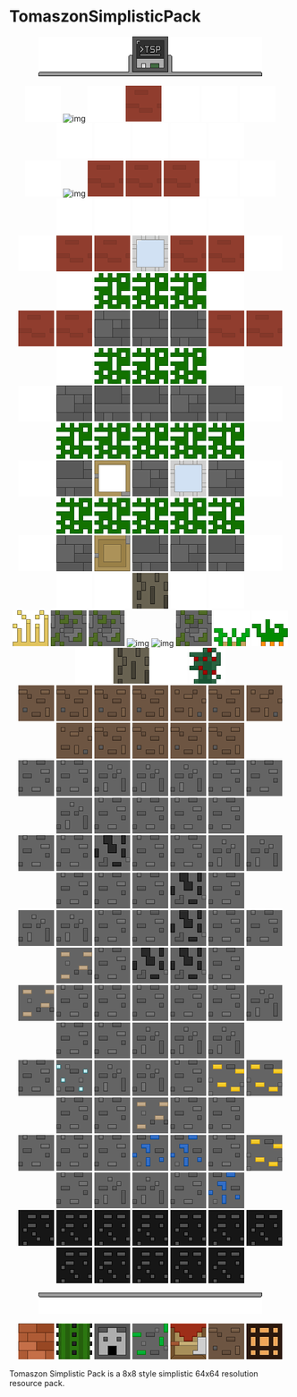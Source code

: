 # TomaszonSimplisticPack
<p align="center">
<img alt="logo" src="https://github.com/Tomaszon/TomaszonSimplisticPack/blob/master/readme_resources/begin.png"/>
</p>
<p align="center">
<img alt="img" src="https://github.com/Tomaszon/TomaszonSimplisticPack/blob/master/readme_resources/empty.png"/>
<img alt="img" src="https://github.com/Tomaszon/TomaszonSimplisticPack/blob/master/Tomaszon%20Simplistic%20Pack/assets/minecraft/textures/block/cobblestone.png"/>
<img alt="img" src="https://github.com/Tomaszon/TomaszonSimplisticPack/blob/master/readme_resources/empty.png"/>
<img alt="img" src="https://github.com/Tomaszon/TomaszonSimplisticPack/blob/master/Tomaszon%20Simplistic%20Pack/assets/minecraft/textures/block/red_terracotta.png"/>
<img alt="img" src="https://github.com/Tomaszon/TomaszonSimplisticPack/blob/master/readme_resources/empty.png"/>
<img alt="img" src="https://github.com/Tomaszon/TomaszonSimplisticPack/blob/master/readme_resources/empty.png"/>
<img alt="img" src="https://github.com/Tomaszon/TomaszonSimplisticPack/blob/master/readme_resources/empty.png"/>
<img alt="img" src="https://github.com/Tomaszon/TomaszonSimplisticPack/blob/master/readme_resources/empty.png"/>
<img alt="img" src="https://github.com/Tomaszon/TomaszonSimplisticPack/blob/master/readme_resources/empty.png"/>
<img alt="img" src="https://github.com/Tomaszon/TomaszonSimplisticPack/blob/master/readme_resources/empty.png"/>
<img alt="img" src="https://github.com/Tomaszon/TomaszonSimplisticPack/blob/master/readme_resources/empty.png"/>
<img alt="img" src="https://github.com/Tomaszon/TomaszonSimplisticPack/blob/master/readme_resources/empty.png"/>
<br/>
<img alt="img" src="https://github.com/Tomaszon/TomaszonSimplisticPack/blob/master/readme_resources/empty.png"/>
<img alt="img" src="https://github.com/Tomaszon/TomaszonSimplisticPack/blob/master/Tomaszon%20Simplistic%20Pack/assets/minecraft/textures/block/cobblestone2.png"/>
<img alt="img" src="https://github.com/Tomaszon/TomaszonSimplisticPack/blob/master/Tomaszon%20Simplistic%20Pack/assets/minecraft/textures/block/red_terracotta.png"/>
<img alt="img" src="https://github.com/Tomaszon/TomaszonSimplisticPack/blob/master/Tomaszon%20Simplistic%20Pack/assets/minecraft/textures/block/red_terracotta.png"/>
<img alt="img" src="https://github.com/Tomaszon/TomaszonSimplisticPack/blob/master/Tomaszon%20Simplistic%20Pack/assets/minecraft/textures/block/red_terracotta.png"/>
<img alt="img" src="https://github.com/Tomaszon/TomaszonSimplisticPack/blob/master/readme_resources/empty.png"/>
<img alt="img" src="https://github.com/Tomaszon/TomaszonSimplisticPack/blob/master/readme_resources/empty.png"/>
<img alt="img" src="https://github.com/Tomaszon/TomaszonSimplisticPack/blob/master/readme_resources/empty.png"/>
<img alt="img" src="https://github.com/Tomaszon/TomaszonSimplisticPack/blob/master/readme_resources/empty.png"/>
<img alt="img" src="https://github.com/Tomaszon/TomaszonSimplisticPack/blob/master/readme_resources/empty.png"/>
<img alt="img" src="https://github.com/Tomaszon/TomaszonSimplisticPack/blob/master/readme_resources/empty.png"/>
<img alt="img" src="https://github.com/Tomaszon/TomaszonSimplisticPack/blob/master/readme_resources/empty.png"/>
<br/>
<img alt="img" src="https://github.com/Tomaszon/TomaszonSimplisticPack/blob/master/readme_resources/empty.png"/>
<img alt="img" src="https://github.com/Tomaszon/TomaszonSimplisticPack/blob/master/Tomaszon%20Simplistic%20Pack/assets/minecraft/textures/block/red_terracotta.png"/>
<img alt="img" src="https://github.com/Tomaszon/TomaszonSimplisticPack/blob/master/Tomaszon%20Simplistic%20Pack/assets/minecraft/textures/block/red_terracotta.png"/>
<img alt="img" src="https://github.com/Tomaszon/TomaszonSimplisticPack/blob/master/Tomaszon%20Simplistic%20Pack/assets/minecraft/textures/block/light_blue_stained_glass.png"/>
<img alt="img" src="https://github.com/Tomaszon/TomaszonSimplisticPack/blob/master/Tomaszon%20Simplistic%20Pack/assets/minecraft/textures/block/red_terracotta.png"/>
<img alt="img" src="https://github.com/Tomaszon/TomaszonSimplisticPack/blob/master/Tomaszon%20Simplistic%20Pack/assets/minecraft/textures/block/red_terracotta.png"/>
<img alt="img" src="https://github.com/Tomaszon/TomaszonSimplisticPack/blob/master/readme_resources/empty.png"/>
<img alt="img" src="https://github.com/Tomaszon/TomaszonSimplisticPack/blob/master/readme_resources/empty.png"/>
<img alt="img" src="https://github.com/Tomaszon/TomaszonSimplisticPack/blob/master/readme_resources/oak_leaves_colored.png"/>
<img alt="img" src="https://github.com/Tomaszon/TomaszonSimplisticPack/blob/master/readme_resources/oak_leaves_colored.png"/>
<img alt="img" src="https://github.com/Tomaszon/TomaszonSimplisticPack/blob/master/readme_resources/oak_leaves_colored.png"/>
<img alt="img" src="https://github.com/Tomaszon/TomaszonSimplisticPack/blob/master/readme_resources/empty.png"/>
<br/>
<img alt="img" src="https://github.com/Tomaszon/TomaszonSimplisticPack/blob/master/Tomaszon%20Simplistic%20Pack/assets/minecraft/textures/block/red_terracotta.png"/>
<img alt="img" src="https://github.com/Tomaszon/TomaszonSimplisticPack/blob/master/Tomaszon%20Simplistic%20Pack/assets/minecraft/textures/block/red_terracotta.png"/>
<img alt="img" src="https://github.com/Tomaszon/TomaszonSimplisticPack/blob/master/Tomaszon%20Simplistic%20Pack/assets/minecraft/textures/block/stone_bricks2.png"/>
<img alt="img" src="https://github.com/Tomaszon/TomaszonSimplisticPack/blob/master/Tomaszon%20Simplistic%20Pack/assets/minecraft/textures/block/stone_bricks.png"/>
<img alt="img" src="https://github.com/Tomaszon/TomaszonSimplisticPack/blob/master/Tomaszon%20Simplistic%20Pack/assets/minecraft/textures/block/stone_bricks.png"/>
<img alt="img" src="https://github.com/Tomaszon/TomaszonSimplisticPack/blob/master/Tomaszon%20Simplistic%20Pack/assets/minecraft/textures/block/red_terracotta.png"/>
<img alt="img" src="https://github.com/Tomaszon/TomaszonSimplisticPack/blob/master/Tomaszon%20Simplistic%20Pack/assets/minecraft/textures/block/red_terracotta.png"/>
<img alt="img" src="https://github.com/Tomaszon/TomaszonSimplisticPack/blob/master/readme_resources/empty.png"/>
<img alt="img" src="https://github.com/Tomaszon/TomaszonSimplisticPack/blob/master/readme_resources/oak_leaves_colored.png"/>
<img alt="img" src="https://github.com/Tomaszon/TomaszonSimplisticPack/blob/master/readme_resources/oak_leaves_colored.png"/>
<img alt="img" src="https://github.com/Tomaszon/TomaszonSimplisticPack/blob/master/readme_resources/oak_leaves_colored.png"/>
<img alt="img" src="https://github.com/Tomaszon/TomaszonSimplisticPack/blob/master/readme_resources/empty.png"/>
<br/>
<img alt="img" src="https://github.com/Tomaszon/TomaszonSimplisticPack/blob/master/readme_resources/empty.png"/>
<img alt="img" src="https://github.com/Tomaszon/TomaszonSimplisticPack/blob/master/Tomaszon%20Simplistic%20Pack/assets/minecraft/textures/block/stone_bricks2.png"/>
<img alt="img" src="https://github.com/Tomaszon/TomaszonSimplisticPack/blob/master/Tomaszon%20Simplistic%20Pack/assets/minecraft/textures/block/stone_bricks.png"/>
<img alt="img" src="https://github.com/Tomaszon/TomaszonSimplisticPack/blob/master/Tomaszon%20Simplistic%20Pack/assets/minecraft/textures/block/stone_bricks.png"/>
<img alt="img" src="https://github.com/Tomaszon/TomaszonSimplisticPack/blob/master/Tomaszon%20Simplistic%20Pack/assets/minecraft/textures/block/stone_bricks2.png"/>
<img alt="img" src="https://github.com/Tomaszon/TomaszonSimplisticPack/blob/master/Tomaszon%20Simplistic%20Pack/assets/minecraft/textures/block/stone_bricks.png"/>
<img alt="img" src="https://github.com/Tomaszon/TomaszonSimplisticPack/blob/master/readme_resources/empty.png"/>
<img alt="img" src="https://github.com/Tomaszon/TomaszonSimplisticPack/blob/master/readme_resources/oak_leaves_colored.png"/>
<img alt="img" src="https://github.com/Tomaszon/TomaszonSimplisticPack/blob/master/readme_resources/oak_leaves_colored.png"/>
<img alt="img" src="https://github.com/Tomaszon/TomaszonSimplisticPack/blob/master/readme_resources/oak_leaves_colored.png"/>
<img alt="img" src="https://github.com/Tomaszon/TomaszonSimplisticPack/blob/master/readme_resources/oak_leaves_colored.png"/>
<img alt="img" src="https://github.com/Tomaszon/TomaszonSimplisticPack/blob/master/readme_resources/oak_leaves_colored.png"/>
<br/>
<img alt="img" src="https://github.com/Tomaszon/TomaszonSimplisticPack/blob/master/readme_resources/empty.png"/>
<img alt="img" src="https://github.com/Tomaszon/TomaszonSimplisticPack/blob/master/Tomaszon%20Simplistic%20Pack/assets/minecraft/textures/block/stone_bricks.png"/>
<img alt="img" src="https://github.com/Tomaszon/TomaszonSimplisticPack/blob/master/Tomaszon%20Simplistic%20Pack/assets/minecraft/textures/block/oak_door_upper.png"/>
<img alt="img" src="https://github.com/Tomaszon/TomaszonSimplisticPack/blob/master/Tomaszon%20Simplistic%20Pack/assets/minecraft/textures/block/stone_bricks2.png"/>
<img alt="img" src="https://github.com/Tomaszon/TomaszonSimplisticPack/blob/master/Tomaszon%20Simplistic%20Pack/assets/minecraft/textures/block/light_blue_stained_glass.png"/>
<img alt="img" src="https://github.com/Tomaszon/TomaszonSimplisticPack/blob/master/Tomaszon%20Simplistic%20Pack/assets/minecraft/textures/block/stone_bricks2.png"/>
<img alt="img" src="https://github.com/Tomaszon/TomaszonSimplisticPack/blob/master/readme_resources/empty.png"/>
<img alt="img" src="https://github.com/Tomaszon/TomaszonSimplisticPack/blob/master/readme_resources/oak_leaves_colored.png"/>
<img alt="img" src="https://github.com/Tomaszon/TomaszonSimplisticPack/blob/master/readme_resources/oak_leaves_colored.png"/>
<img alt="img" src="https://github.com/Tomaszon/TomaszonSimplisticPack/blob/master/readme_resources/oak_leaves_colored.png"/>
<img alt="img" src="https://github.com/Tomaszon/TomaszonSimplisticPack/blob/master/readme_resources/oak_leaves_colored.png"/>
<img alt="img" src="https://github.com/Tomaszon/TomaszonSimplisticPack/blob/master/readme_resources/oak_leaves_colored.png"/>
<br/>
<img alt="img" src="https://github.com/Tomaszon/TomaszonSimplisticPack/blob/master/readme_resources/empty.png"/>
<img alt="img" src="https://github.com/Tomaszon/TomaszonSimplisticPack/blob/master/Tomaszon%20Simplistic%20Pack/assets/minecraft/textures/block/stone_bricks2.png"/>
<img alt="img" src="https://github.com/Tomaszon/TomaszonSimplisticPack/blob/master/Tomaszon%20Simplistic%20Pack/assets/minecraft/textures/block/oak_door_lower.png"/>
<img alt="img" src="https://github.com/Tomaszon/TomaszonSimplisticPack/blob/master/Tomaszon%20Simplistic%20Pack/assets/minecraft/textures/block/stone_bricks.png"/>
<img alt="img" src="https://github.com/Tomaszon/TomaszonSimplisticPack/blob/master/Tomaszon%20Simplistic%20Pack/assets/minecraft/textures/block/stone_bricks2.png"/>
<img alt="img" src="https://github.com/Tomaszon/TomaszonSimplisticPack/blob/master/Tomaszon%20Simplistic%20Pack/assets/minecraft/textures/block/stone_bricks.png"/>
<img alt="img" src="https://github.com/Tomaszon/TomaszonSimplisticPack/blob/master/readme_resources/empty.png"/>
<img alt="img" src="https://github.com/Tomaszon/TomaszonSimplisticPack/blob/master/readme_resources/empty.png"/>
<img alt="img" src="https://github.com/Tomaszon/TomaszonSimplisticPack/blob/master/readme_resources/empty.png"/>
<img alt="img" src="https://github.com/Tomaszon/TomaszonSimplisticPack/blob/master/Tomaszon%20Simplistic%20Pack/assets/minecraft/textures/block/oak_log.png"/>
<img alt="img" src="https://github.com/Tomaszon/TomaszonSimplisticPack/blob/master/readme_resources/empty.png"/>
<img alt="img" src="https://github.com/Tomaszon/TomaszonSimplisticPack/blob/master/readme_resources/empty.png"/>
<br/>
<img alt="img" src="https://github.com/Tomaszon/TomaszonSimplisticPack/blob/master/Tomaszon%20Simplistic%20Pack/assets/minecraft/textures/block/wheat_stage7.png"/>
<img alt="img" src="https://github.com/Tomaszon/TomaszonSimplisticPack/blob/master/Tomaszon%20Simplistic%20Pack/assets/minecraft/textures/block/mossy_cobblestone.png"/>
<img alt="img" src="https://github.com/Tomaszon/TomaszonSimplisticPack/blob/master/Tomaszon%20Simplistic%20Pack/assets/minecraft/textures/block/mossy_cobblestone.png"/>
<img alt="img" src="https://github.com/Tomaszon/TomaszonSimplisticPack/blob/master/Tomaszon%20Simplistic%20Pack/assets/minecraft/textures/block/cobblestone.png"/>
<img alt="img" src="https://github.com/Tomaszon/TomaszonSimplisticPack/blob/master/Tomaszon%20Simplistic%20Pack/assets/minecraft/textures/block/cobblestone2.png"/>
<img alt="img" src="https://github.com/Tomaszon/TomaszonSimplisticPack/blob/master/Tomaszon%20Simplistic%20Pack/assets/minecraft/textures/block/mossy_cobblestone.png"/>
<img alt="img" src="https://github.com/Tomaszon/TomaszonSimplisticPack/blob/master/Tomaszon%20Simplistic%20Pack/assets/minecraft/textures/block/potatoes_stage3.png"/>
<img alt="img" src="https://github.com/Tomaszon/TomaszonSimplisticPack/blob/master/Tomaszon%20Simplistic%20Pack/assets/minecraft/textures/block/carrots_stage3.png"/>
<img alt="img" src="https://github.com/Tomaszon/TomaszonSimplisticPack/blob/master/readme_resources/empty.png"/>
<img alt="img" src="https://github.com/Tomaszon/TomaszonSimplisticPack/blob/master/Tomaszon%20Simplistic%20Pack/assets/minecraft/textures/block/oak_log.png"/>
<img alt="img" src="https://github.com/Tomaszon/TomaszonSimplisticPack/blob/master/readme_resources/empty.png"/>
<img alt="img" src="https://github.com/Tomaszon/TomaszonSimplisticPack/blob/master/Tomaszon%20Simplistic%20Pack/assets/minecraft/textures/block/sweet_berry_bush_stage3.png"/>
<br/>
<img alt="img" src="https://github.com/Tomaszon/TomaszonSimplisticPack/blob/master/Tomaszon%20Simplistic%20Pack/assets/minecraft/textures/block/dirt.png"/>
<img alt="img" src="https://github.com/Tomaszon/TomaszonSimplisticPack/blob/master/Tomaszon%20Simplistic%20Pack/assets/minecraft/textures/block/dirt.png"/>
<img alt="img" src="https://github.com/Tomaszon/TomaszonSimplisticPack/blob/master/Tomaszon%20Simplistic%20Pack/assets/minecraft/textures/block/dirt.png"/>
<img alt="img" src="https://github.com/Tomaszon/TomaszonSimplisticPack/blob/master/Tomaszon%20Simplistic%20Pack/assets/minecraft/textures/block/dirt.png"/>
<img alt="img" src="https://github.com/Tomaszon/TomaszonSimplisticPack/blob/master/Tomaszon%20Simplistic%20Pack/assets/minecraft/textures/block/dirt2.png"/>
<img alt="img" src="https://github.com/Tomaszon/TomaszonSimplisticPack/blob/master/Tomaszon%20Simplistic%20Pack/assets/minecraft/textures/block/dirt.png"/>
<img alt="img" src="https://github.com/Tomaszon/TomaszonSimplisticPack/blob/master/Tomaszon%20Simplistic%20Pack/assets/minecraft/textures/block/dirt2.png"/>
<img alt="img" src="https://github.com/Tomaszon/TomaszonSimplisticPack/blob/master/Tomaszon%20Simplistic%20Pack/assets/minecraft/textures/block/dirt2.png"/>
<img alt="img" src="https://github.com/Tomaszon/TomaszonSimplisticPack/blob/master/Tomaszon%20Simplistic%20Pack/assets/minecraft/textures/block/grass_block_side.png"/>
<img alt="img" src="https://github.com/Tomaszon/TomaszonSimplisticPack/blob/master/Tomaszon%20Simplistic%20Pack/assets/minecraft/textures/block/grass_block_side.png"/>
<img alt="img" src="https://github.com/Tomaszon/TomaszonSimplisticPack/blob/master/Tomaszon%20Simplistic%20Pack/assets/minecraft/textures/block/grass_block_side.png"/>
<img alt="img" src="https://github.com/Tomaszon/TomaszonSimplisticPack/blob/master/Tomaszon%20Simplistic%20Pack/assets/minecraft/textures/block/grass_block_side.png"/>
<br/>
<img alt="img" src="https://github.com/Tomaszon/TomaszonSimplisticPack/blob/master/Tomaszon%20Simplistic%20Pack/assets/minecraft/textures/block/stone.png"/>
<img alt="img" src="https://github.com/Tomaszon/TomaszonSimplisticPack/blob/master/Tomaszon%20Simplistic%20Pack/assets/minecraft/textures/block/stone.png"/>
<img alt="img" src="https://github.com/Tomaszon/TomaszonSimplisticPack/blob/master/Tomaszon%20Simplistic%20Pack/assets/minecraft/textures/block/stone2.png"/>
<img alt="img" src="https://github.com/Tomaszon/TomaszonSimplisticPack/blob/master/Tomaszon%20Simplistic%20Pack/assets/minecraft/textures/block/stone2.png"/>
<img alt="img" src="https://github.com/Tomaszon/TomaszonSimplisticPack/blob/master/Tomaszon%20Simplistic%20Pack/assets/minecraft/textures/block/stone2.png"/>
<img alt="img" src="https://github.com/Tomaszon/TomaszonSimplisticPack/blob/master/Tomaszon%20Simplistic%20Pack/assets/minecraft/textures/block/stone.png"/>
<img alt="img" src="https://github.com/Tomaszon/TomaszonSimplisticPack/blob/master/Tomaszon%20Simplistic%20Pack/assets/minecraft/textures/block/stone.png"/>
<img alt="img" src="https://github.com/Tomaszon/TomaszonSimplisticPack/blob/master/Tomaszon%20Simplistic%20Pack/assets/minecraft/textures/block/stone2.png"/>
<img alt="img" src="https://github.com/Tomaszon/TomaszonSimplisticPack/blob/master/Tomaszon%20Simplistic%20Pack/assets/minecraft/textures/block/stone.png"/>
<img alt="img" src="https://github.com/Tomaszon/TomaszonSimplisticPack/blob/master/Tomaszon%20Simplistic%20Pack/assets/minecraft/textures/block/stone.png"/>
<img alt="img" src="https://github.com/Tomaszon/TomaszonSimplisticPack/blob/master/Tomaszon%20Simplistic%20Pack/assets/minecraft/textures/block/stone.png"/>
<img alt="img" src="https://github.com/Tomaszon/TomaszonSimplisticPack/blob/master/Tomaszon%20Simplistic%20Pack/assets/minecraft/textures/block/stone.png"/>
<br/>
<img alt="img" src="https://github.com/Tomaszon/TomaszonSimplisticPack/blob/master/Tomaszon%20Simplistic%20Pack/assets/minecraft/textures/block/stone.png"/>
<img alt="img" src="https://github.com/Tomaszon/TomaszonSimplisticPack/blob/master/Tomaszon%20Simplistic%20Pack/assets/minecraft/textures/block/stone.png"/>
<img alt="img" src="https://github.com/Tomaszon/TomaszonSimplisticPack/blob/master/Tomaszon%20Simplistic%20Pack/assets/minecraft/textures/block/coal_ore.png"/>
<img alt="img" src="https://github.com/Tomaszon/TomaszonSimplisticPack/blob/master/Tomaszon%20Simplistic%20Pack/assets/minecraft/textures/block/stone.png"/>
<img alt="img" src="https://github.com/Tomaszon/TomaszonSimplisticPack/blob/master/Tomaszon%20Simplistic%20Pack/assets/minecraft/textures/block/stone.png"/>
<img alt="img" src="https://github.com/Tomaszon/TomaszonSimplisticPack/blob/master/Tomaszon%20Simplistic%20Pack/assets/minecraft/textures/block/stone2.png"/>
<img alt="img" src="https://github.com/Tomaszon/TomaszonSimplisticPack/blob/master/Tomaszon%20Simplistic%20Pack/assets/minecraft/textures/block/stone2.png"/>
<img alt="img" src="https://github.com/Tomaszon/TomaszonSimplisticPack/blob/master/Tomaszon%20Simplistic%20Pack/assets/minecraft/textures/block/stone.png"/>
<img alt="img" src="https://github.com/Tomaszon/TomaszonSimplisticPack/blob/master/Tomaszon%20Simplistic%20Pack/assets/minecraft/textures/block/stone.png"/>
<img alt="img" src="https://github.com/Tomaszon/TomaszonSimplisticPack/blob/master/Tomaszon%20Simplistic%20Pack/assets/minecraft/textures/block/stone.png"/>
<img alt="img" src="https://github.com/Tomaszon/TomaszonSimplisticPack/blob/master/Tomaszon%20Simplistic%20Pack/assets/minecraft/textures/block/coal_ore.png"/>
<img alt="img" src="https://github.com/Tomaszon/TomaszonSimplisticPack/blob/master/Tomaszon%20Simplistic%20Pack/assets/minecraft/textures/block/stone.png"/>
<br/>
<img alt="img" src="https://github.com/Tomaszon/TomaszonSimplisticPack/blob/master/Tomaszon%20Simplistic%20Pack/assets/minecraft/textures/block/stone2.png"/>
<img alt="img" src="https://github.com/Tomaszon/TomaszonSimplisticPack/blob/master/Tomaszon%20Simplistic%20Pack/assets/minecraft/textures/block/stone2.png"/>
<img alt="img" src="https://github.com/Tomaszon/TomaszonSimplisticPack/blob/master/Tomaszon%20Simplistic%20Pack/assets/minecraft/textures/block/stone.png"/>
<img alt="img" src="https://github.com/Tomaszon/TomaszonSimplisticPack/blob/master/Tomaszon%20Simplistic%20Pack/assets/minecraft/textures/block/stone.png"/>
<img alt="img" src="https://github.com/Tomaszon/TomaszonSimplisticPack/blob/master/Tomaszon%20Simplistic%20Pack/assets/minecraft/textures/block/coal_ore.png"/>
<img alt="img" src="https://github.com/Tomaszon/TomaszonSimplisticPack/blob/master/Tomaszon%20Simplistic%20Pack/assets/minecraft/textures/block/stone.png"/>
<img alt="img" src="https://github.com/Tomaszon/TomaszonSimplisticPack/blob/master/Tomaszon%20Simplistic%20Pack/assets/minecraft/textures/block/stone.png"/>
<img alt="img" src="https://github.com/Tomaszon/TomaszonSimplisticPack/blob/master/Tomaszon%20Simplistic%20Pack/assets/minecraft/textures/block/iron_ore.png"/>
<img alt="img" src="https://github.com/Tomaszon/TomaszonSimplisticPack/blob/master/Tomaszon%20Simplistic%20Pack/assets/minecraft/textures/block/stone.png"/>
<img alt="img" src="https://github.com/Tomaszon/TomaszonSimplisticPack/blob/master/Tomaszon%20Simplistic%20Pack/assets/minecraft/textures/block/coal_ore.png"/>
<img alt="img" src="https://github.com/Tomaszon/TomaszonSimplisticPack/blob/master/Tomaszon%20Simplistic%20Pack/assets/minecraft/textures/block/coal_ore.png"/>
<img alt="img" src="https://github.com/Tomaszon/TomaszonSimplisticPack/blob/master/Tomaszon%20Simplistic%20Pack/assets/minecraft/textures/block/stone.png"/>
<br/>
<img alt="img" src="https://github.com/Tomaszon/TomaszonSimplisticPack/blob/master/Tomaszon%20Simplistic%20Pack/assets/minecraft/textures/block/iron_ore.png"/>
<img alt="img" src="https://github.com/Tomaszon/TomaszonSimplisticPack/blob/master/Tomaszon%20Simplistic%20Pack/assets/minecraft/textures/block/stone.png"/>
<img alt="img" src="https://github.com/Tomaszon/TomaszonSimplisticPack/blob/master/Tomaszon%20Simplistic%20Pack/assets/minecraft/textures/block/stone.png"/>
<img alt="img" src="https://github.com/Tomaszon/TomaszonSimplisticPack/blob/master/Tomaszon%20Simplistic%20Pack/assets/minecraft/textures/block/stone.png"/>
<img alt="img" src="https://github.com/Tomaszon/TomaszonSimplisticPack/blob/master/Tomaszon%20Simplistic%20Pack/assets/minecraft/textures/block/stone.png"/>
<img alt="img" src="https://github.com/Tomaszon/TomaszonSimplisticPack/blob/master/Tomaszon%20Simplistic%20Pack/assets/minecraft/textures/block/stone.png"/>
<img alt="img" src="https://github.com/Tomaszon/TomaszonSimplisticPack/blob/master/Tomaszon%20Simplistic%20Pack/assets/minecraft/textures/block/stone2.png"/>
<img alt="img" src="https://github.com/Tomaszon/TomaszonSimplisticPack/blob/master/Tomaszon%20Simplistic%20Pack/assets/minecraft/textures/block/stone.png"/>
<img alt="img" src="https://github.com/Tomaszon/TomaszonSimplisticPack/blob/master/Tomaszon%20Simplistic%20Pack/assets/minecraft/textures/block/stone.png"/>
<img alt="img" src="https://github.com/Tomaszon/TomaszonSimplisticPack/blob/master/Tomaszon%20Simplistic%20Pack/assets/minecraft/textures/block/stone2.png"/>
<img alt="img" src="https://github.com/Tomaszon/TomaszonSimplisticPack/blob/master/Tomaszon%20Simplistic%20Pack/assets/minecraft/textures/block/stone2.png"/>
<img alt="img" src="https://github.com/Tomaszon/TomaszonSimplisticPack/blob/master/Tomaszon%20Simplistic%20Pack/assets/minecraft/textures/block/stone2.png"/>
<br/>
<img alt="img" src="https://github.com/Tomaszon/TomaszonSimplisticPack/blob/master/Tomaszon%20Simplistic%20Pack/assets/minecraft/textures/block/stone.png"/>
<img alt="img" src="https://github.com/Tomaszon/TomaszonSimplisticPack/blob/master/Tomaszon%20Simplistic%20Pack/assets/minecraft/textures/block/diamond_ore.png"/>
<img alt="img" src="https://github.com/Tomaszon/TomaszonSimplisticPack/blob/master/Tomaszon%20Simplistic%20Pack/assets/minecraft/textures/block/stone2.png"/>
<img alt="img" src="https://github.com/Tomaszon/TomaszonSimplisticPack/blob/master/Tomaszon%20Simplistic%20Pack/assets/minecraft/textures/block/stone2.png"/>
<img alt="img" src="https://github.com/Tomaszon/TomaszonSimplisticPack/blob/master/Tomaszon%20Simplistic%20Pack/assets/minecraft/textures/block/stone.png"/>
<img alt="img" src="https://github.com/Tomaszon/TomaszonSimplisticPack/blob/master/Tomaszon%20Simplistic%20Pack/assets/minecraft/textures/block/gold_ore.png"/>
<img alt="img" src="https://github.com/Tomaszon/TomaszonSimplisticPack/blob/master/Tomaszon%20Simplistic%20Pack/assets/minecraft/textures/block/gold_ore.png"/>
<img alt="img" src="https://github.com/Tomaszon/TomaszonSimplisticPack/blob/master/Tomaszon%20Simplistic%20Pack/assets/minecraft/textures/block/stone.png"/>
<img alt="img" src="https://github.com/Tomaszon/TomaszonSimplisticPack/blob/master/Tomaszon%20Simplistic%20Pack/assets/minecraft/textures/block/stone.png"/>
<img alt="img" src="https://github.com/Tomaszon/TomaszonSimplisticPack/blob/master/Tomaszon%20Simplistic%20Pack/assets/minecraft/textures/block/iron_ore.png"/>
<img alt="img" src="https://github.com/Tomaszon/TomaszonSimplisticPack/blob/master/Tomaszon%20Simplistic%20Pack/assets/minecraft/textures/block/stone.png"/>
<img alt="img" src="https://github.com/Tomaszon/TomaszonSimplisticPack/blob/master/Tomaszon%20Simplistic%20Pack/assets/minecraft/textures/block/stone.png"/>
<br/>
<img alt="img" src="https://github.com/Tomaszon/TomaszonSimplisticPack/blob/master/Tomaszon%20Simplistic%20Pack/assets/minecraft/textures/block/stone.png"/>
<img alt="img" src="https://github.com/Tomaszon/TomaszonSimplisticPack/blob/master/Tomaszon%20Simplistic%20Pack/assets/minecraft/textures/block/stone.png"/>
<img alt="img" src="https://github.com/Tomaszon/TomaszonSimplisticPack/blob/master/Tomaszon%20Simplistic%20Pack/assets/minecraft/textures/block/stone.png"/>
<img alt="img" src="https://github.com/Tomaszon/TomaszonSimplisticPack/blob/master/Tomaszon%20Simplistic%20Pack/assets/minecraft/textures/block/lapis_ore.png"/>
<img alt="img" src="https://github.com/Tomaszon/TomaszonSimplisticPack/blob/master/Tomaszon%20Simplistic%20Pack/assets/minecraft/textures/block/lapis_ore.png"/>
<img alt="img" src="https://github.com/Tomaszon/TomaszonSimplisticPack/blob/master/Tomaszon%20Simplistic%20Pack/assets/minecraft/textures/block/stone.png"/>
<img alt="img" src="https://github.com/Tomaszon/TomaszonSimplisticPack/blob/master/Tomaszon%20Simplistic%20Pack/assets/minecraft/textures/block/gold_ore.png"/>
<img alt="img" src="https://github.com/Tomaszon/TomaszonSimplisticPack/blob/master/Tomaszon%20Simplistic%20Pack/assets/minecraft/textures/block/stone.png"/>
<img alt="img" src="https://github.com/Tomaszon/TomaszonSimplisticPack/blob/master/Tomaszon%20Simplistic%20Pack/assets/minecraft/textures/block/stone2.png"/>
<img alt="img" src="https://github.com/Tomaszon/TomaszonSimplisticPack/blob/master/Tomaszon%20Simplistic%20Pack/assets/minecraft/textures/block/stone2.png"/>
<img alt="img" src="https://github.com/Tomaszon/TomaszonSimplisticPack/blob/master/Tomaszon%20Simplistic%20Pack/assets/minecraft/textures/block/stone.png"/>
<img alt="img" src="https://github.com/Tomaszon/TomaszonSimplisticPack/blob/master/Tomaszon%20Simplistic%20Pack/assets/minecraft/textures/block/lapis_ore.png"/>
<br/>
<img alt="img" src="https://github.com/Tomaszon/TomaszonSimplisticPack/blob/master/Tomaszon%20Simplistic%20Pack/assets/minecraft/textures/block/bedrock.png"/>
<img alt="img" src="https://github.com/Tomaszon/TomaszonSimplisticPack/blob/master/Tomaszon%20Simplistic%20Pack/assets/minecraft/textures/block/bedrock.png"/>
<img alt="img" src="https://github.com/Tomaszon/TomaszonSimplisticPack/blob/master/Tomaszon%20Simplistic%20Pack/assets/minecraft/textures/block/bedrock.png"/>
<img alt="img" src="https://github.com/Tomaszon/TomaszonSimplisticPack/blob/master/Tomaszon%20Simplistic%20Pack/assets/minecraft/textures/block/bedrock.png"/>
<img alt="img" src="https://github.com/Tomaszon/TomaszonSimplisticPack/blob/master/Tomaszon%20Simplistic%20Pack/assets/minecraft/textures/block/bedrock.png"/>
<img alt="img" src="https://github.com/Tomaszon/TomaszonSimplisticPack/blob/master/Tomaszon%20Simplistic%20Pack/assets/minecraft/textures/block/bedrock.png"/>
<img alt="img" src="https://github.com/Tomaszon/TomaszonSimplisticPack/blob/master/Tomaszon%20Simplistic%20Pack/assets/minecraft/textures/block/bedrock.png"/>
<img alt="img" src="https://github.com/Tomaszon/TomaszonSimplisticPack/blob/master/Tomaszon%20Simplistic%20Pack/assets/minecraft/textures/block/bedrock.png"/>
<img alt="img" src="https://github.com/Tomaszon/TomaszonSimplisticPack/blob/master/Tomaszon%20Simplistic%20Pack/assets/minecraft/textures/block/bedrock.png"/>
<img alt="img" src="https://github.com/Tomaszon/TomaszonSimplisticPack/blob/master/Tomaszon%20Simplistic%20Pack/assets/minecraft/textures/block/bedrock.png"/>
<img alt="img" src="https://github.com/Tomaszon/TomaszonSimplisticPack/blob/master/Tomaszon%20Simplistic%20Pack/assets/minecraft/textures/block/bedrock.png"/>
<img alt="img" src="https://github.com/Tomaszon/TomaszonSimplisticPack/blob/master/Tomaszon%20Simplistic%20Pack/assets/minecraft/textures/block/bedrock.png"/>
</p>

<p align="center">
<img alt="logo" src="https://github.com/Tomaszon/TomaszonSimplisticPack/blob/master/readme_resources/end.png"/>
</p>

<p align="center">
<img alt="img" src="https://github.com/Tomaszon/TomaszonSimplisticPack/blob/master/Tomaszon%20Simplistic%20Pack/assets/minecraft/textures/block/bricks.png"/>
<img alt="img" src="https://github.com/Tomaszon/TomaszonSimplisticPack/blob/master/Tomaszon%20Simplistic%20Pack/assets/minecraft/textures/block/cactus_side.png"/>
<img alt="img" src="https://github.com/Tomaszon/TomaszonSimplisticPack/blob/master/Tomaszon%20Simplistic%20Pack/assets/minecraft/textures/block/dispenser_front.png"/>
<img alt="img" src="https://github.com/Tomaszon/TomaszonSimplisticPack/blob/master/Tomaszon%20Simplistic%20Pack/assets/minecraft/textures/block/emerald_ore.png"/>
<img alt="img" src="https://github.com/Tomaszon/TomaszonSimplisticPack/blob/master/Tomaszon%20Simplistic%20Pack/assets/minecraft/textures/block/crafting_table_front.png"/>
<img alt="img" src="https://github.com/Tomaszon/TomaszonSimplisticPack/blob/master/Tomaszon%20Simplistic%20Pack/assets/minecraft/textures/block/grass_block_side.png"/>
<img alt="img" src="https://github.com/Tomaszon/TomaszonSimplisticPack/blob/master/Tomaszon%20Simplistic%20Pack/assets/minecraft/textures/block/redstone_lamp_on.png"/>
</p>
Tomaszon Simplistic Pack is a 8x8 style simplistic 64x64 resolution resource pack.
